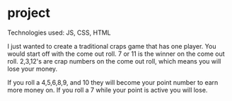 # project

 Technologies used:
 JS, CSS, HTML

 I just wanted to create a traditional craps game that has one player.
 You would start off with the come out roll. 7 or 11 is the winner on the come out roll.
 2,3,12's are crap numbers on the come out roll, which means you will lose your money.

 If you roll a 4,5,6,8,9, and 10 they will become your point number to earn more money on.
 If you roll a 7 while your point is active you will lose.

